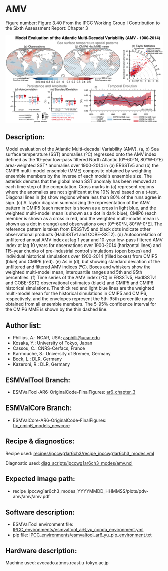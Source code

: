 
AMV
===

Figure number: Figure 3.40
From the IPCC Working Group I Contribution to the Sixth Assessment Report: Chapter 3

![Figure 3.40](../images/ar6_wg1_chap3_figure3_40_amv.png?raw=true)


Description:
------------
Model evaluation of the Atlantic Multi-decadal Variability (AMV). (a, b) Sea 
surface temperature (SST) anomalies (ºC) regressed onto the AMV index defined 
as the 10-year low-pass filtered North Atlantic (0º-60°N, 80°W-0°E) area-weighted 
SST* anomalies over 1900-2014 in (a) ERSSTv5 and (b) the CMIP6 multi-model 
ensemble (MME) composite obtained by weighting ensemble members by the 
inverse of each model’s ensemble size. The asterisk denotes that the global 
mean SST anomaly has been removed at each time step of the computation. Cross 
marks in (a) represent regions where the anomalies are not significant at the 
10% level based on a t-test. Diagonal lines in (b) show regions where less than 
80% of the runs agree in sign. (c) A Taylor diagram summarizing the representation 
of the AMV pattern in CMIP5 (each member is shown as a cross in light blue, and 
the weighted multi-model mean is shown as a dot in dark blue), CMIP6 (each member 
is shown as a cross in red, and the weighted multi-model mean is shown as a dot 
in orange) and observations over [0º-60°N, 80°W-0°E]. The reference pattern is 
taken from ERSSTv5 and black dots indicate other observational products (HadISSTv1 
and COBE-SST2). (d) Autocorrelation of unfiltered annual AMV index at lag 1 year 
and 10-year low-pass filtered AMV index at lag 10 years for observations over 
1900-2014 (horizontal lines) and 115-year chunks of pre-industrial control 
simulations (open boxes) and individual historical simulations over 1900-2014 
(filled boxes) from CMIP5 (blue) and CMIP6 (red). (e) As in (d), but showing 
standard deviation of the unfiltered and filtered AMV indices (ºC). Boxes and 
whiskers show the weighted multi-model mean, interquartile ranges and 5th and 
95th percentiles. (f) Time series of the AMV index (ºC) in ERSSTv5, HadISSTv1 
and COBE-SST2 observational estimates (black) and CMIP5 and CMIP6 historical 
simulations. The thick red and light blue lines are the weighted multi-model mean 
for the historical simulations in CMIP5 and CMIP6, respectively, and the envelopes 
represent the 5th-95th percentile range obtained from all ensemble members. The 
5-95% confidence interval for the CMIP6 MME is shown by the thin dashed line. 


Author list:
------------
- Phillips, A.: NCAR, USA; asphilli@ucar.edu
- Kosaka, Y.: University of Tokyo, Japan
- Cassou, C.: CNRS-Cerfacs, France
- Karmouche, S.: University of Bremen, Germany
- Bock, L.: DLR, Germany
- Kazeroni, R.: DLR, Germany


ESMValTool Branch:
------------------
- ESMValTool-AR6-OriginalCode-FinalFigures: [ar6_chapter_3](https://github.com/ESMValGroup/ESMValTool-AR6-OriginalCode-FinalFigures/tree/ar6_chapter_3)


ESMValCore Branch:
------------------
- ESMValCore-AR6-OriginalCode-FinalFigures: [fix_cmip6_models_newcore](https://github.com/ESMValGroup/ESMValCore-AR6-OriginalCode-FinalFigures/tree/fix_cmip6_models_newcore)


Recipe & diagnostics:
---------------------
Recipe used: [recipes/ipccwg1ar6ch3/recipe_ipccwg1ar6ch3_modes.yml](https://github.com/ESMValGroup/ESMValTool-AR6-OriginalCode-FinalFigures/blob/ar6_chapter_3/esmvaltool/recipes/ipccwg1ar6ch3/recipe_ipccwg1ar6ch3_modes.yml)

Diagnostic used: [diag_scripts/ipccwg1ar6ch3_modes/amv.ncl](https://github.com/ESMValGroup/ESMValTool-AR6-OriginalCode-FinalFigures/blob/ar6_chapter_3/esmvaltool/diag_scripts/ipccwg1ar6ch3_modes/amv.ncl)


Expected image path:
--------------------
- recipe_ipccwg1ar6ch3_modes_YYYYMMDD_HHMMSS/plots/pdv-amv/amv/amv.pdf


Software description:
---------------------
- ESMValTool environment file: [IPCC_environments/esmvaltool_ar6_yu_conda_environment.yml](https://github.com/ESMValGroup/ESMValTool-AR6-OriginalCode-FinalFigures/blob/fix_links/IPCC_environments/esmvaltool_ar6_yu_conda_environment.yml)
- pip file: [IPCC_environments/esmvaltool_ar6_yu_pip_environment.txt](https://github.com/ESMValGroup/ESMValTool-AR6-OriginalCode-FinalFigures/blob/fix_links/IPCC_environments/esmvaltool_ar6_yu_pip_environment.txt)


Hardware description:
---------------------
Machine used: avocado.atmos.rcast.u-tokyo.ac.jp
